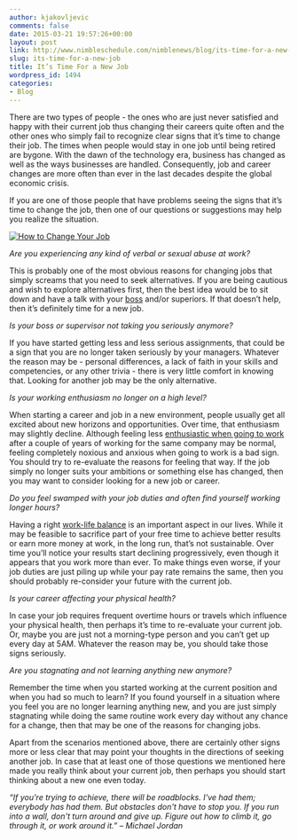 ```yaml
---
author: kjakovljevic
comments: false
date: 2015-03-21 19:57:26+00:00
layout: post
link: http://www.nimbleschedule.com/nimblenews/blog/its-time-for-a-new-job/
slug: its-time-for-a-new-job
title: It’s Time For a New Job
wordpress_id: 1494
categories:
- Blog
---
```


There are two types of people - the ones who are just never satisfied and happy with their current job thus changing their careers quite often and the other ones who simply fail to recognize clear signs that it’s time to change their job. The times when people would stay in one job until being retired are bygone. With the dawn of the technology era, business has changed as well as the ways businesses are handled. Consequently, job and career changes are more often than ever in the last decades despite the global economic crisis. 

If you are one of those people that have problems seeing the signs that it’s time to change the job, then one of our questions or suggestions may help you realize the situation.

[![How to Change Your Job](http://www.nimbleschedule.com/wp-content/uploads/2015/03/job-search-thumb.jpg)](http://www.nimbleschedule.com/wp-content/uploads/2015/03/job-search.jpg)

_Are you experiencing any kind of verbal or sexual abuse at work?_

This is probably one of the most obvious reasons for changing jobs that simply screams that you need to seek alternatives. If you are being cautious and wish to explore alternatives first, then the best idea would be to sit down and have a talk with your [boss](http://www.nimbleschedule.com/signs-you-have-a-bad-boss/) and/or superiors. If that doesn’t help, then it’s definitely time for a new job.

_Is your boss or supervisor not taking you seriously anymore?_

If you have started getting less and less serious assignments, that could be a sign that you are no longer taken seriously by your managers. Whatever the reason may be - personal differences, a lack of faith in your skills and competencies, or any other trivia - there is very little comfort in knowing that. Looking for another job may be the only alternative.

_Is your working enthusiasm no longer on a high level?_

When starting a career and job in a new environment, people usually get all excited about new horizons and opportunities. Over time, that enthusiasm may slightly decline. Although feeling less [enthusiastic when going to work](http://www.nimbleschedule.com/be-happy-in-your-life-and-career/) after a couple of years of working for the same company may be normal, feeling completely noxious and anxious when going to work is a bad sign. You should try to re-evaluate the reasons for feeling that way. If the job simply no longer suits your ambitions or something else has changed, then you may want to consider looking for a new job or career.

_Do you feel swamped with your job duties and often find yourself working longer hours?_

Having a right [work-life balance](http://www.nimbleschedule.com/achieving-the-work-life-balance/) is an important aspect in our lives. While it may be feasible to sacrifice part of your free time to achieve better results or earn more money at work, in the long run, that’s not sustainable. Over time you’ll notice your results start declining progressively, even though it appears that you work more than ever. To make things even worse, if your job duties are just piling up while your pay rate remains the same, then you should probably re-consider your future with the current job.

_Is your career affecting your physical health?_

In case your job requires frequent overtime hours or travels which influence your physical health, then perhaps it’s time to re-evaluate your current job. Or, maybe you are just not a morning-type person and you can’t get up every day at 5AM. Whatever the reason may be, you should take those signs seriously.

_Are you stagnating and not learning anything new anymore?_

Remember the time when you started working at the current position and when you had so much to learn? If you found yourself in a situation where you feel you are no longer learning anything new, and you are just simply stagnating while doing the same routine work every day without any chance for a change, then that may be one of the reasons for changing jobs.

Apart from the scenarios mentioned above, there are certainly other signs more or less clear that may point your thoughts in the directions of seeking another job. In case that at least one of those questions we mentioned here made you really think about your current job, then perhaps you should start thinking about a new one even today. 

_“If you're trying to achieve, there will be roadblocks. I've had them; everybody has had them. But obstacles don't have to stop you. If you run into a wall, don't turn around and give up. Figure out how to climb it, go through it, or work around it.” – Michael Jordan_

